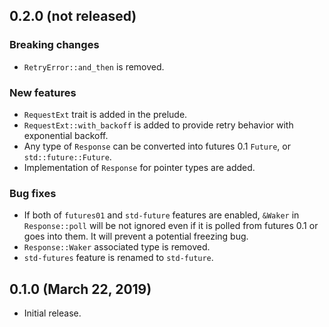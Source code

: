0.2.0 (not released)
--------------------

### Breaking changes

 - `RetryError::and_then` is removed.

### New features

 - `RequestExt` trait is added in the prelude.
 - `RequestExt::with_backoff` is added to provide retry behavior with
   exponential backoff.
 - Any type of `Response` can be converted into futures 0.1 `Future`, or
   `std::future::Future`.
 - Implementation of `Response` for pointer types are added.

### Bug fixes

 - If both of `futures01` and `std-future` features are enabled, `&Waker` in
   `Response::poll` will be not ignored even if it is polled from futures 0.1
   or goes into them. It will prevent a potential freezing bug.
 - `Response::Waker` associated type is removed.
 - `std-futures` feature is renamed to `std-future`.

0.1.0 (March 22, 2019)
----------------------

 - Initial release.
